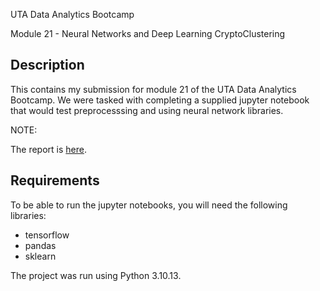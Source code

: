 UTA Data Analytics Bootcamp

Module 21 - Neural Networks and Deep Learning
CryptoClustering




## Description

This contains my submission for module 21 of the UTA Data Analytics Bootcamp. We were tasked with completing a supplied jupyter notebook that would test preprocesssing and using neural network libraries. 

NOTE:

The report is [here](Report.md).


## Requirements

To be able to run the jupyter notebooks, you will need the following libraries:

-   tensorflow
-   pandas
-   sklearn
  
The project was run using Python 3.10.13. 


